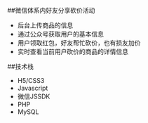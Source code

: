 ##微信体系内好友分享砍价活动
- 后台上传商品的信息
- 通过公众号获取用户的基本信息
- 用户领取红包，好友帮忙砍价，也有损友加价
- 实时查看当前用户砍价的商品的详情信息

##技术栈
- H5/CSS3
- Javascript
- 微信JSSDK
- PHP
- MySQL

